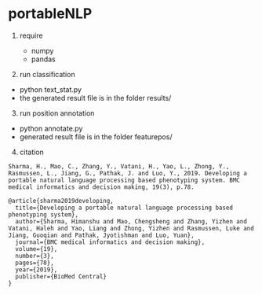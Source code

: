 # portableNLP
1. require
   - numpy
   - pandas 


2. run classification
  - python text_stat.py
  - the generated result file is in the folder results/

3. run position annotation
  - python annotate.py
  - generated result file is in the folder featurepos/

4. citation

```
Sharma, H., Mao, C., Zhang, Y., Vatani, H., Yao, L., Zhong, Y., Rasmussen, L., Jiang, G., Pathak, J. and Luo, Y., 2019. Developing a portable natural language processing based phenotyping system. BMC medical informatics and decision making, 19(3), p.78.
```
```
@article{sharma2019developing,
  title={Developing a portable natural language processing based phenotyping system},
  author={Sharma, Himanshu and Mao, Chengsheng and Zhang, Yizhen and Vatani, Haleh and Yao, Liang and Zhong, Yizhen and Rasmussen, Luke and Jiang, Guoqian and Pathak, Jyotishman and Luo, Yuan},
  journal={BMC medical informatics and decision making},
  volume={19},
  number={3},
  pages={78},
  year={2019},
  publisher={BioMed Central}
}
```
